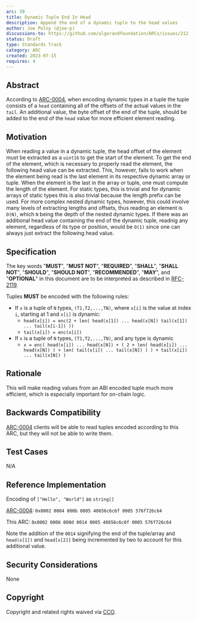 ```yaml
---
arc: 39
title: Dynamic Tuple End In Head
description: Append the end of a dynamic tuple to the head values
author: Joe Polny (@joe-p)
discussions-to: https://github.com/algorandfoundation/ARCs/issues/212
status: Draft
type: Standards Track
category: ARC
created: 2023-07-15
requires: 4
---
```


## Abstract
According to [ARC-0004](./arc-0004.md), when encoding dynamic types in a tuple the tuple consists of a `head` containing all of the offsets of the actual values in the `tail`. An additional value, the byte offset of the end of the tuple, should be added to the end of the `head` value for more efficient element reading.

## Motivation
When reading a value in a dynamic tuple, the head offset of the element must be extracted as a `uint16` to get the start of the element. To get the end of the element, which is necessary to properly read the element, the following head value can be extracted. This, however, fails to work when the element being read is the last element in its respective dynamic array or tuple. When the element is the last in the array or tuple, one must compute the length of the element. For static types, this is trivial and for dynamic arrays of static types this is also trivial because the length prefix can be used. For more complex nested dynamic types, however, this could involve many levels of extracting lengths and offsets, thus reading an element is `O(N)`, which `N` being the depth of the nested dynamic types. If there was an additional head value containing the end of the dynamic tuple, readnig any element, regardless of its type or position, would be `O(1)` since one can always just extract the following head value.

## Specification
The key words "**MUST**", "**MUST NOT**", "**REQUIRED**", "**SHALL**", "**SHALL NOT**", "**SHOULD**", "**SHOULD NOT**", "**RECOMMENDED**", "**MAY**", and "**OPTIONAL**" in this document are to be interpreted as described in <a href="https://www.ietf.org/rfc/rfc2119.txt">RFC-2119</a>.

Tuples **MUST** be encoded with the following rules:

* If `x` is a tuple of `N` types, `(T1,T2,...,TN)`, where `x[i]` is the value at index `i`, starting at 1 and `x[i]` is dynamic:
    * `head(x[i]) = enc(2 + len( head(x[1]) ... head(x[N]) tail(x[1]) ... tail(x[i-1]) ))`
    * `tail(x[i]) = enc(x[i])`
* If `x` is a tuple of `N` types, `(T1,T2,...,TN)`, and any type is dynamic
  * `x = enc( head(x[i]) ... head(x[N]) + ( 2 + len( head(x[i]) ... head(x[N]) ) + len( tail(x[i]) ... tail(x[N]) ) ) + tail(x[i]) ... tail(x[N]) )`


## Rationale
This will make reading values from an ABI encoded tuple much more efficient, which is especially important for on-chain logic.

## Backwards Compatibility
[ARC-0004](./arc-0004.md) clients will be able to read tuples encoded according to this ARC, but they will not be able to write them.

## Test Cases
N/A

## Reference Implementation

Encoding of `["Hello", "World"]` as `string[]`

[ARC-0004](./arc-0004.md): `0x0002 0004 000b 0005 48656c6c6f 0005 576f726c64`

This ARC: `0x0002 0006 000d 0014 0005 48656c6c6f 0005 576f726c64`

Note the addition of the `0014` signifying the end of the tuple/array and `head(x[1])` and `head[x[2]]` being incremented by two to account for this additional value.
## Security Considerations
None

## Copyright
Copyright and related rights waived via <a href="https://creativecommons.org/publicdomain/zero/1.0/">CCO</a>.
